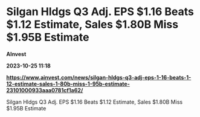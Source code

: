 # Silgan Hldgs Q3 Adj. EPS $1.16 Beats $1.12 Estimate, Sales $1.80B Miss $1.95B Estimate
**AInvest**

**2023-10-25 11:18**

**https://www.ainvest.com/news/silgan-hldgs-q3-adj-eps-1-16-beats-1-12-estimate-sales-1-80b-miss-1-95b-estimate-23101000933aaa0781cf1a62/**

Silgan Hldgs Q3 Adj. EPS $1.16 Beats $1.12 Estimate, Sales $1.80B Miss $1.95B Estimate